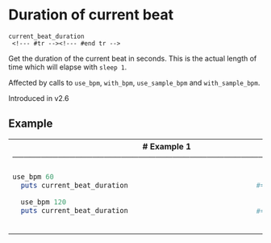 # Duration of current beat

```
current_beat_duration 
 <!--- #tr --><!--- #end tr -->
```


Get the duration of the current beat in seconds. This is the actual length of time which will elapse with `sleep 1`.

Affected by calls to `use_bpm`, `with_bpm`, `use_sample_bpm` and `with_sample_bpm`.

Introduced in v2.6

## Example

<table class="examples">
<tr>
<th colspan="2" class="even head"># Example 1 ──────────────────────────────────────────────────────</th>
</tr>
<tr>
<td class="even">

```ruby
use_bpm 60
  puts current_beat_duration

  use_bpm 120
  puts current_beat_duration



```

</td>
<td class="even">

<!--- #tr -->
```ruby
 
#=> 1
 
 
#=> 0.5



```
<!--- #end tr -->

</td>
</tr>
</table>

